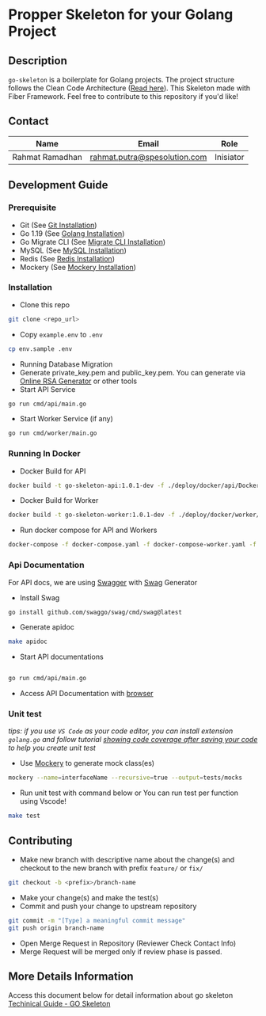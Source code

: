 
# Propper Skeleton for your Golang Project

## Description
`go-skeleton` is a boilerplate for Golang projects. The project structure follows the Clean Code Architecture ([Read here](https://blog.cleancoder.com/uncle-bob/2012/08/13/the-clean-architecture.html)). This Skeleton made with Fiber Framework. Feel free to contribute to this repository if you'd like!

## Contact
| Name              | Email                           | Role       |
| :----------------:|:-------------------------------:|:----------:|
| Rahmat Ramadhan  | rahmat.putra@spesolution.com    | Inisiator   |


## Development Guide
### Prerequisite

- Git (See [Git Installation](https://git-scm.com/book/en/v2/Getting-Started-Installing-Git))
- Go 1.19 (See [Golang Installation](https://golang.org/doc/install))
- Go Migrate CLI (See [Migrate CLI Installation](https://github.com/golang-migrate/migrate/tree/master/cmd/migrate))
- MySQL (See [MySQL Installation](https://dev.mysql.com/doc/mysql-installation-excerpt/5.7/en/))
- Redis (See [Redis Installation](https://redis.io/docs/getting-started/installation/))
- Mockery (See [Mockery Installation](https://github.com/vektra/mockery))

### Installation
- Clone this repo
```sh
git clone <repo_url>
```
- Copy `example.env` to `.env`
```sh
cp env.sample .env
```
- Running Database Migration
- Generate private_key.pem and public_key.pem. You can generate via [Online RSA Generator](https://travistidwell.com/jsencrypt/demo/) or other tools
- Start API Service
```sh
go run cmd/api/main.go
```
- Start Worker Service (if any)
```sh
go run cmd/worker/main.go
```

### Running In Docker
- Docker Build for API
```sh
docker build -t go-skeleton-api:1.0.1-dev -f ./deploy/docker/api/Dockerfile .
```
- Docker Build for Worker
```sh
docker build -t go-skeleton-worker:1.0.1-dev -f ./deploy/docker/worker/Dockerfile .
```
- Run docker compose for API and Workers
```sh
docker-compose -f docker-compose.yaml -f docker-compose-worker.yaml -f docker-compose-worker-2.yaml up -d
```

### Api Documentation

For API docs, we are using [Swagger](https://swagger.io/) with [Swag](https://github.com/swaggo/swag) Generator
- Install Swag
```sh
go install github.com/swaggo/swag/cmd/swag@latest
```

- Generate apidoc
```sh
make apidoc
```
- Start API documentations

```sh

go run cmd/api/main.go

```
- Access API Documentation with [browser](http://localhost:<PORT>/docs/index.html)

### Unit test
*tips: if you use `VS Code` as your code editor, you can install extension `golang.go` and follow tutorial [showing code coverage after saving your code](https://dev.to/vuong/golang-in-vscode-show-code-coverage-of-after-saving-test-8g0) to help you create unit test*

- Use [Mockery](https://github.com/vektra/mockery) to generate mock class(es)
```sh
mockery --name=interfaceName --recursive=true --output=tests/mocks
```
- Run unit test with command below or You can run test per function using Vscode!
```sh
make test
```

## Contributing
- Make new branch with descriptive name about the change(s) and checkout to the new branch with prefix `feature/` or `fix/`
```sh
git checkout -b <prefix>/branch-name
```
- Make your change(s) and make the test(s)
- Commit and push your change to upstream repository
```sh
git commit -m "[Type] a meaningful commit message"
git push origin branch-name
```
- Open Merge Request in Repository (Reviewer Check Contact Info)
- Merge Request will be merged only if review phase is passed.

## More Details Information
Access this document below for detail information about go skeleton
[Techinical Guide - GO Skeleton](https://docs.google.com/document/d/1R0xKkQz-iK7Bovx-F9cZkJFUo6yVtAy1j9L8QUeM2tk/edit?usp=sharing )